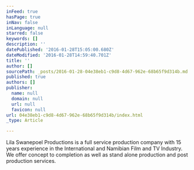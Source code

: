 ```yaml
---
inFeed: true
hasPage: true
inNav: false
inLanguage: null
starred: false
keywords: []
description: ''
datePublished: '2016-01-28T15:05:00.680Z'
dateModified: '2016-01-28T14:59:40.701Z'
title: ''
author: []
sourcePath: _posts/2016-01-28-04e38eb1-c9d8-4d67-962e-68b65f9d314b.md
published: true
authors: []
publisher:
  name: null
  domain: null
  url: null
  favicon: null
url: 04e38eb1-c9d8-4d67-962e-68b65f9d314b/index.html
_type: Article

---
```

Lila Swanepoel Productions is a full service production company with 15 years experience in the International and Namibian Film and TV Industry. We offer concept to completion as well as stand alone production and post production services.